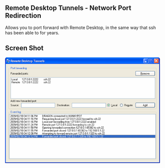 ## Remote Desktop Tunnels - Network Port Redirection
Allows you to port forward with Remote Desktop, in the same way that ssh has been able to for years.

## Screen Shot
![Screenshot](screenshot1.png)
